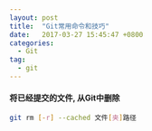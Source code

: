 ```yaml
---
layout: post
title:  "Git常用命令和技巧"
date:   2017-03-27 15:45:47 +0800
categories:
  - Git
tag:
  - git
---
```



#### 将已经提交的文件, 从Git中删除
``` sh
git rm [-r] --cached 文件[夹]路径
```
